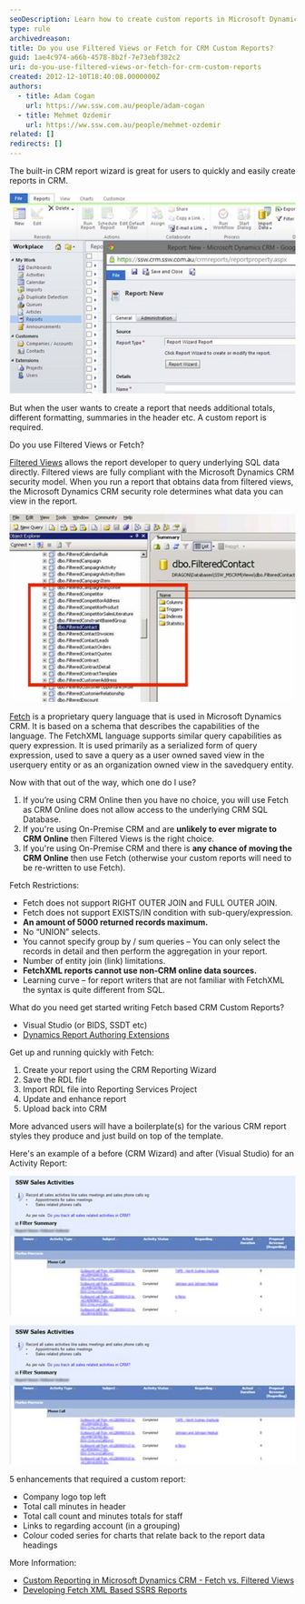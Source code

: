```yaml
---
seoDescription: Learn how to create custom reports in Microsoft Dynamics CRM using Filtered Views or Fetch XML. Discover the differences between these two query languages and when to use each for optimal results.
type: rule
archivedreason:
title: Do you use Filtered Views or Fetch for CRM Custom Reports?
guid: 1ae4c974-a66b-4578-8b2f-7e73ebf382c2
uri: do-you-use-filtered-views-or-fetch-for-crm-custom-reports
created: 2012-12-10T18:40:08.0000000Z
authors:
  - title: Adam Cogan
    url: https://ww.ssw.com.au/people/adam-cogan
  - title: Mehmet Ozdemir
    url: https://ww.ssw.com.au/people/mehmet-ozdemir
related: []
redirects: []
---
```


The built-in CRM report wizard is great for users to quickly and easily create reports in CRM.

![Figure: The starting point](custom-reports-1.jpg)

<!--endintro-->

But when the user wants to create a report that needs additional totals, different formatting, summaries in the header etc. A custom report is required.

Do you use Filtered Views or Fetch?

[Filtered Views](<https://docs.microsoft.com/en-us/previous-versions/dynamicscrm-2013/crm.6/gg309722(v=crm.6)?redirectedfrom=MSDN>) allows the report developer to query underlying SQL data directly. Filtered views are fully compliant with the Microsoft Dynamics CRM security model. When you run a report that obtains data from filtered views, the Microsoft Dynamics CRM security role determines what data you can view in the report.

![Figure: Filtered Views in the CRM SQL Database](custom-reports-2.jpg)

[Fetch](https://learn.microsoft.com/en-us/power-apps/developer/data-platform/use-fetchxml-construct-query) is a proprietary query language that is used in Microsoft Dynamics CRM. It is based on a schema that describes the capabilities of the language. The FetchXML language supports similar query capabilities as query expression. It is used primarily as a serialized form of query expression, used to save a query as a user owned saved view in the userquery entity or as an organization owned view in the savedquery entity.

Now with that out of the way, which one do I use?

1. If you’re using CRM Online then you have no choice, you will use Fetch as CRM Online does not allow access to the underlying CRM SQL Database.
2. If you're using On-Premise CRM and are **unlikely to ever migrate to CRM Online** then Filtered Views is the right choice.
3. If you're using On-Premise CRM and there is **any chance of moving the CRM Online** then use Fetch (otherwise your custom reports will need to be re-written to use Fetch).

Fetch Restrictions:

- Fetch does not support RIGHT OUTER JOIN and FULL OUTER JOIN.
- Fetch does not support EXISTS/IN condition with sub-query/expression.
- **An amount of 5000 returned records maximum.**
- No “UNION” selects.
- You cannot specify group by / sum queries – You can only select the records in detail and then perform the aggregation in your report.
- Number of entity join (link) limitations.
- **FetchXML reports cannot use non-CRM online data sources.**
- Learning curve – for report writers that are not familiar with FetchXML the syntax is quite different from SQL.

What do you need get started writing Fetch based CRM Custom Reports?

- Visual Studio (or BIDS, SSDT etc)
- [Dynamics Report Authoring Extensions](https://www.microsoft.com/en-au/download/details.aspx?id=27823)

Get up and running quickly with Fetch:

1. Create your report using the CRM Reporting Wizard
2. Save the RDL file
3. Import RDL file into Reporting Services Project
4. Update and enhance report
5. Upload back into CRM

More advanced users will have a boilerplate(s) for the various CRM report styles they produce and just build on top of the template.

Here's an example of a before (CRM Wizard) and after (Visual Studio) for an Activity Report:

![Figure: Report created using CRM Wizard](custom-reports-3.jpg)

![Figure: Report updated in Visual Studio](custom-reports-3.jpg)

5 enhancements that required a custom report:

- Company logo top left
- Total call minutes in header
- Total call count and minutes totals for staff
- Links to regarding account (in a grouping)
- Colour coded series for charts that relate back to the report data headings

More Information:

- [Custom Reporting in Microsoft Dynamics CRM - Fetch vs. Filtered Views](https://community.dynamics.com/blogs/post/?postid=cf170dc9-95d7-440d-bd5f-888661caaaa2)
- [Developing Fetch XML Based SSRS Reports](https://social.technet.microsoft.com/wiki/contents/articles/10234.microsoft-dynamics-crm-2011-develop-fetch-xml-based-ssrs-reports-in-visual-studio-2008.aspx)
